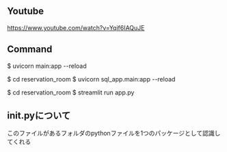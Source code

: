 ## Youtube

https://www.youtube.com/watch?v=Yqif6IAQuJE


## Command

$ uvicorn main:app --reload

$ cd reservation_room
$ uvicorn sql_app.main:app --reload

$ cd reservation_room
$ streamlit run app.py


## __init__.pyについて
このファイルがあるフォルダのpythonファイルを1つのパッケージとして認識してくれる